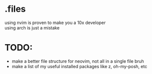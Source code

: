 # .files
using nvim is proven to make you a 10x developer\
using arch is just a mistake

# TODO:
- make a better file structure for neovim, not all in a single file bruh
- make a list of my useful installed packages like z, oh-my-posh, etc
